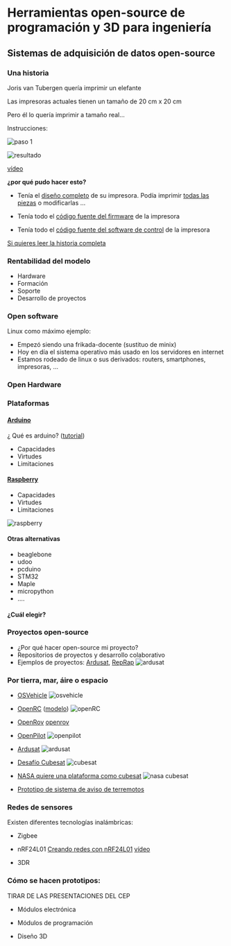 
# Herramientas open-source de programación y 3D para ingeniería 

## Sistemas de adquisición de datos open-source


### Una historia

Joris van Tubergen quería imprimir un elefante

Las impresoras actuales tienen un tamaño de 20 cm x 20 cm

Pero él lo quería imprimir a tamaño real...

Instrucciones:

![paso 1](https://s3.amazonaws.com/ksr/assets/003/369/127/05f2499c4baf87ab9c8456f4a87ec7b0_large.png?1425318983)

![resultado](https://ultimaker.com/photo/image/0x0/54f6f48ef2055.jpg)

[vídeo](https://vimeo.com/118596199)



**¿por qué pudo hacer esto?**

* Tenía el [diseño completo](https://www.youmagine.com/designs/ultimaker-2-source-files) de su impresora. Podía imprimir [todas las piezas](https://www.youmagine.com/designs/ultimaker-2-source-files) o modificarlas ...

* Tenía todo el [código fuente del firmware](https://github.com/Ultimaker/Ultimaker2Marlin) de la impresora

* Tenía todo el [código fuente del software de control](https://github.com/Ultimaker/CuraEngine) de la impresora



[Si quieres leer la historia completa](https://ultimaker.com/en/stories/view/97-printing-out-of-the-box)


### Rentabilidad del modelo

* Hardware
* Formación
* Soporte
* Desarrollo de proyectos


### Open software

Linux como máximo ejemplo:

* Empezó siendo una frikada-docente (sustituo de minix)
* Hoy en día el sistema operativo más usado en los servidores en internet
* Estamos rodeado de linux o sus derivados: routers, smartphones, impresoras, ...


### Open Hardware 

### Plataformas

#### [Arduino](http://arduino.cc)

¿ Qué es arduino? ([tutorial](http://spainlabs.com/wiki/index.php?title=Arduino))

* Capacidades
* Virtudes
* Limitaciones

#### [Raspberry](http://raspberry.org)

* Capacidades
* Virtudes
* Limitaciones

![raspberry](https://encrypted-tbn1.gstatic.com/images?q=tbn:ANd9GcRewkIkzuGGdt-ufFPAb3JdbnDVFT545gpviI3T6fFP1d0F8z-s)

#### Otras alternativas

* beaglebone
* udoo
* pcduino
* STM32
* Maple
* micropython
* ....

#### ¿Cuál elegir?




### Proyectos open-source 
* ¿Por qué hacer open-source mi proyecto?
* Repositorios de proyectos y desarrollo colaborativo
* Ejemplos de proyectos: [Ardusat](http://en.wikipedia.org/wiki/ArduSat), [RepRap](reprap.org/)	
![ardusat](http://upload.wikimedia.org/wikipedia/commons/thumb/9/9d/ArduSat3.png/390px-ArduSat3.png)

### Por tierra, mar, áire o espacio

* [OSVehicle](http://oshl.edu.umh.es/2015/04/15/osvehicle-un-coche-open-source/)
![osvehicle](http://oshl.edu.umh.es/wp-content/uploads/sites/371/2015/04/osvehicle-GOOGLE.jpg)

* [OpenRC](http://www.openrcproject.com/tiki-index.php) ([modelo](http://www.thingiverse.com/thing:42198))
![openRC](http://thingiverse-production.s3.amazonaws.com/renders/ad/a1/86/d1/dc/IMG_20130513_211521_preview_featured.jpg)

* [OpenRov](http://www.industrytap.com/openrov-open-source-underwater-robot-can-explore-shipwrecks-bring-beers/28698)
[openrov](http://makerfaireoslo.no/content/02-program/0152-openrov-talk/OpenROVangle1.jpg)

* [OpenPilot](https://www.openpilot.org/)
![openpilot](http://scontent-b.cdninstagram.com/hphotos-xfa1/t51.2885-15/10844183_646936158748950_393315687_a.jpg)

* [Ardusat](https://www.ardusat.com/)
![ardusat](https://www.ardusat.com/assets/landing/products/demosat-3f8cdfec8c9a206a414788460f0c7ff6.jpg)

* [Desafío Cubesat](https://grabcad.com/challenges/the-additive-cubesat-challenge)
![cubesat]()

* [NASA quiere una plataforma como cubesat](http://gsfctechnology.gsfc.nasa.gov/Crusader.html)
![nasa cubesat](http://gsfctechnology.gsfc.nasa.gov/images/MIRCA%20CAPEarticle.jpg)

* [Prototipo de sistema de aviso de terremotos](https://hackaday.io/project/5587-earthquake-early-warning-and-monitoring-system)

### Redes de sensores


Existen diferentes tecnologías inalámbricas:

* Zigbee

* nRF24L01 [Creando redes con nRF24L01](http://forcetronic.blogspot.com.es/2015/05/creating-nrf24l01-transceiver-network.html) [vídeo](https://www.youtube.com/watch?v=9IxsJY5e4YY)

* 3DR


### Cómo se hacen prototipos:

TIRAR DE LAS PRESENTACIONES DEL CEP

* Módulos electrónica

* Módulos de programación

* Diseño 3D